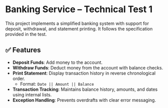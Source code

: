 # Banking Service – Technical Test 1

This project implements a simplified banking system with support for deposit, withdrawal, and statement printing. It follows the specification provided in the test.

## ✅ Features

- **Deposit Funds**: Add money to the account.
- **Withdraw Funds**: Deduct money from the account with balance checks.
- **Print Statement**: Display transaction history in reverse chronological order.
  - Format: `Date || Amount || Balance`
- **Transaction Tracking**: Maintains balance history, amounts, and dates using internal lists.
- **Exception Handling**: Prevents overdrafts with clear error messaging.

